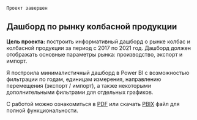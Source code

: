 `Проект завершен`

## Дашборд по рынку колбасной продукции

**Цель проекта:** построить информативный дашборд о рынке колбас и колбасной продукции за период с 2017 по 2021 год. Дашборд должен отображать основные параметры рынка: производство, экспорт и импорт.  

Я построила минималистичный дашборд в Power BI с возможностью фильтрации по годам, единицам измерения, направлению перемещения (экспорт / импорт), а также некоторыми дополнительными фильтрами для отдельных графиков.  

С работой можно ознакомиться в [PDF](https://github.com/timurshinalu/dashboards/blob/main/sausage_dashboard%20(pbi)/dashboard_sausage_pdf.pdf) или скачать [PBIX](https://github.com/timurshinalu/dashboards/blob/main/sausage_dashboard%20(pbi)/dashboard_sausage.pbix) файл для полной функциональности.
